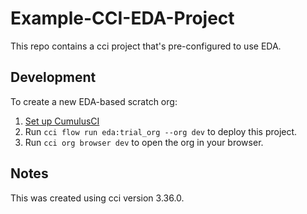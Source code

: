 # Example-CCI-EDA-Project

This repo contains a cci project that's pre-configured to use EDA.

## Development

To create a new EDA-based scratch org:

1. [Set up CumulusCI](https://cumulusci.readthedocs.io/en/latest/tutorial.html)
5. Run `cci flow run eda:trial_org --org dev` to deploy this project.
3. Run `cci org browser dev` to open the org in your browser.

## Notes

This was created using cci version 3.36.0.
